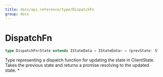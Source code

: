 ```yaml
---
title: docs/api-reference/type/DispatchFn
group: docs
---
```


# DispatchFn

```ts
type DispatchFn<State extends IStateData = IStateData> = (prevState: State) => Promise<State>;
```

Type representing a dispatch function for updating the state in ClientState.
Takes the previous state and returns a promise resolving to the updated state.
 *
